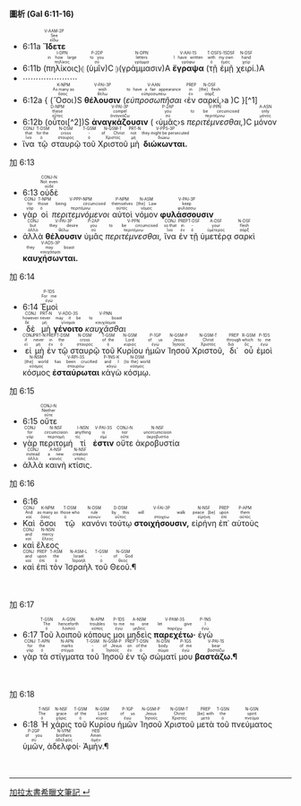 #### 圖析 (Gal 6:11-16)

- <rt>6:11a</rt> <RUBY><ruby><ruby><strong>Ἴδετε</strong><rt>εἴδω</rt></ruby><rt>See</rt></ruby><rt>V-AAM-2P</rt></RUBY> 
- <rt>6:11b</rt> (<RUBY><ruby><ruby>πηλίκοις<rt>πηλίκος</rt></ruby><rt>in how large</rt></ruby><rt>I-DPN</rt></RUBY>)⦇ (<RUBY><ruby><ruby>ὑμῖν<rt>σύ</rt></ruby><rt>to you</rt></ruby><rt>P-2DP</rt></RUBY>)C ⦈(<RUBY><ruby><ruby>γράμμασιν<rt>γράμμα</rt></ruby><rt>letters</rt></ruby><rt>N-DPN</rt></RUBY>)A <RUBY><ruby><ruby><strong>ἔγραψα</strong><rt>γράφω</rt></ruby><rt>I have written</rt></ruby><rt>V-AAI-1S</rt></RUBY> (<RUBY><ruby><ruby>τῇ<rt>ὁ</rt></ruby><rt>with</rt></ruby><rt>T-DSF</rt></RUBY> <RUBY><ruby><ruby>ἐμῇ<rt>ἐμός</rt></ruby><rt>my own</rt></ruby><rt>S-1SDSF</rt></RUBY> <RUBY><ruby><ruby>χειρί.<rt>χείρ</rt></ruby><rt>hand</rt></ruby><rt>N-DSF</rt></RUBY>)A
- ⋯⋯⋯⋯⋯⋯⋯
- <rt>6:12a</rt> { (<RUBY><ruby><ruby>Ὅσοι<rt>ὅσος</rt></ruby><rt>As many as</rt></ruby><rt>K-NPM</rt></RUBY>)S <RUBY><ruby><ruby><strong>θέλουσιν</strong><rt>θέλω</rt></ruby><rt>wish</rt></ruby><rt>V-PAI-3P</rt></RUBY> (<RUBY><ruby><ruby><em>εὐπροσωπῆσαι</em><rt>εὐπροσωπέω</rt></ruby><rt>to have a fair appearance</rt></ruby><rt>V-AAN</rt></RUBY> ‹<RUBY><ruby><ruby>ἐν<rt>ἐν</rt></ruby><rt>in</rt></ruby><rt>PREP</rt></RUBY> <RUBY><ruby><ruby>σαρκί,<rt>σάρξ</rt></ruby><rt>[the] flesh</rt></ruby><rt>N-DSF</rt></RUBY>›a )C }[^1]
- <rt>6:12b</rt> (<RUBY><ruby><ruby>οὗτοι<rt>οὗτος</rt></ruby><rt>these</rt></ruby><rt>D-NPM</rt></RUBY>[^2])S <RUBY><ruby><ruby><strong>ἀναγκάζουσιν</strong><rt>ἀναγκάζω</rt></ruby><rt>compel</rt></ruby><rt>V-PAI-3P</rt></RUBY> ( ‹<RUBY><ruby><ruby>ὑμᾶς<rt>σύ</rt></ruby><rt>you</rt></ruby><rt>P-2AP</rt></RUBY>›s <RUBY><ruby><ruby><em>περιτέμνεσθαι,</em><rt>περιτέμνω</rt></ruby><rt>to be circumcised</rt></ruby><rt>V-PPN</rt></RUBY>)C <RUBY><ruby><ruby>μόνον<rt>μόνος</rt></ruby><rt>only</rt></ruby><rt>A-ASN</rt></RUBY>
- <RUBY><ruby><ruby>ἵνα<rt>ἵνα</rt></ruby><rt>that</rt></ruby><rt>CONJ</rt></RUBY> <RUBY><ruby><ruby>τῷ<rt>ὁ</rt></ruby><rt>for the</rt></ruby><rt>T-DSM</rt></RUBY> <RUBY><ruby><ruby>σταυρῷ<rt>σταυρός</rt></ruby><rt>cross</rt></ruby><rt>N-DSM</rt></RUBY> <RUBY><ruby><ruby>τοῦ<rt>ὁ</rt></ruby><rt>-</rt></ruby><rt>T-GSM</rt></RUBY> <RUBY><ruby><ruby>Χριστοῦ<rt>Χριστός</rt></ruby><rt>of Christ</rt></ruby><rt>N-GSM-T</rt></RUBY> <RUBY><ruby><ruby>μὴ<rt>μή</rt></ruby><rt>not</rt></ruby><rt>PRT-N</rt></RUBY> <RUBY><ruby><ruby><strong>διώκωνται.</strong><rt>διώκω</rt></ruby><rt>they might be persecuted</rt></ruby><rt>V-PPS-3P</rt></RUBY>

加 6:13 
- <rt>6:13</rt> <RUBY><ruby><ruby>οὐδὲ<rt>οὐδέ</rt></ruby><rt>Not even</rt></ruby><rt>CONJ-N</rt></RUBY>
- <RUBY><ruby><ruby>γὰρ<rt>γάρ</rt></ruby><rt>for</rt></ruby><rt>CONJ</rt></RUBY> <RUBY><ruby><ruby>οἱ<rt>ὁ</rt></ruby><rt>those</rt></ruby><rt>T-NPM</rt></RUBY> <RUBY><ruby><ruby><em>περιτεμνόμενοι</em><rt>περιτέμνω</rt></ruby><rt>being circumcised</rt></ruby><rt>V-PPP-NPM</rt></RUBY> <RUBY><ruby><ruby>αὐτοὶ<rt>αὐτός</rt></ruby><rt>themselves</rt></ruby><rt>P-NPM</rt></RUBY> <RUBY><ruby><ruby>νόμον<rt>νόμος</rt></ruby><rt>[the] Law</rt></ruby><rt>N-ASM</rt></RUBY> <RUBY><ruby><ruby><strong>φυλάσσουσιν</strong><rt>φυλάσσω</rt></ruby><rt>keep</rt></ruby><rt>V-PAI-3P</rt></RUBY>
- <RUBY><ruby><ruby>ἀλλὰ<rt>ἀλλά</rt></ruby><rt>but</rt></ruby><rt>CONJ</rt></RUBY> <RUBY><ruby><ruby><strong>θέλουσιν</strong><rt>θέλω</rt></ruby><rt>they desire</rt></ruby><rt>V-PAI-3P</rt></RUBY> <RUBY><ruby><ruby>ὑμᾶς<rt>σύ</rt></ruby><rt>you</rt></ruby><rt>P-2AP</rt></RUBY> <RUBY><ruby><ruby><em>περιτέμνεσθαι,</em><rt>περιτέμνω</rt></ruby><rt>to be circumcised</rt></ruby><rt>V-PPN</rt></RUBY> <RUBY><ruby><ruby>ἵνα<rt>ἵνα</rt></ruby><rt>so that</rt></ruby><rt>CONJ</rt></RUBY> <RUBY><ruby><ruby>ἐν<rt>ἐν</rt></ruby><rt>in</rt></ruby><rt>PREP</rt></RUBY> <RUBY><ruby><ruby>τῇ<rt>ὁ</rt></ruby><rt>-</rt></ruby><rt>T-DSF</rt></RUBY> <RUBY><ruby><ruby>ὑμετέρᾳ<rt>ὑμέτερος</rt></ruby><rt>your</rt></ruby><rt>A-DSF</rt></RUBY> <RUBY><ruby><ruby>σαρκὶ<rt>σάρξ</rt></ruby><rt>flesh</rt></ruby><rt>N-DSF</rt></RUBY> <RUBY><ruby><ruby><strong>καυχήσωνται.</strong><rt>καυχάομαι</rt></ruby><rt>they may boast</rt></ruby><rt>V-ADS-3P</rt></RUBY>

加 6:14 
- <rt>6:14</rt> <RUBY><ruby><ruby>Ἐμοὶ<rt>ἐγώ</rt></ruby><rt>For me</rt></ruby><rt>P-1DS</rt></RUBY>
- <RUBY><ruby><ruby>δὲ<rt>δέ</rt></ruby><rt>however</rt></ruby><rt>CONJ</rt></RUBY> <RUBY><ruby><ruby>μὴ<rt>μή</rt></ruby><rt>never</rt></ruby><rt>PRT-N</rt></RUBY> <RUBY><ruby><ruby><strong>γένοιτο</strong><rt>γίνομαι</rt></ruby><rt>may it be</rt></ruby><rt>V-ADO-3S</rt></RUBY> <RUBY><ruby><ruby><em>καυχᾶσθαι</em><rt>καυχάομαι</rt></ruby><rt>to boast</rt></ruby><rt>V-PNN</rt></RUBY>
- <RUBY><ruby><ruby>εἰ<rt>εἰ</rt></ruby><rt>if</rt></ruby><rt>CONJ</rt></RUBY> <RUBY><ruby><ruby>μὴ<rt>μή</rt></ruby><rt>never</rt></ruby><rt>PRT-N</rt></RUBY> <RUBY><ruby><ruby>ἐν<rt>ἐν</rt></ruby><rt>in</rt></ruby><rt>PREP</rt></RUBY> <RUBY><ruby><ruby>τῷ<rt>ὁ</rt></ruby><rt>the</rt></ruby><rt>T-DSM</rt></RUBY> <RUBY><ruby><ruby>σταυρῷ<rt>σταυρός</rt></ruby><rt>cross</rt></ruby><rt>N-DSM</rt></RUBY> <RUBY><ruby><ruby>τοῦ<rt>ὁ</rt></ruby><rt>of the</rt></ruby><rt>T-GSM</rt></RUBY> <RUBY><ruby><ruby>Κυρίου<rt>κύριος</rt></ruby><rt>Lord</rt></ruby><rt>N-GSM</rt></RUBY> <RUBY><ruby><ruby>ἡμῶν<rt>ἐγώ</rt></ruby><rt>of us</rt></ruby><rt>P-1GP</rt></RUBY> <RUBY><ruby><ruby>Ἰησοῦ<rt>Ἰησοῦς</rt></ruby><rt>Jesus</rt></ruby><rt>N-GSM-P</rt></RUBY> <RUBY><ruby><ruby>Χριστοῦ,<rt>Χριστός</rt></ruby><rt>Christ</rt></ruby><rt>N-GSM-T</rt></RUBY> <RUBY><ruby><ruby>δι᾽<rt>διά</rt></ruby><rt>through</rt></ruby><rt>PREP</rt></RUBY> <RUBY><ruby><ruby>οὗ<rt>ὅς</rt></ruby><rt>which</rt></ruby><rt>R-GSM</rt></RUBY> <RUBY><ruby><ruby>ἐμοὶ<rt>ἐγώ</rt></ruby><rt>to me</rt></ruby><rt>P-1DS</rt></RUBY> <RUBY><ruby><ruby>κόσμος<rt>κόσμος</rt></ruby><rt>[the] world</rt></ruby><rt>N-NSM</rt></RUBY> <RUBY><ruby><ruby><strong>ἐσταύρωται</strong><rt>σταυρόω</rt></ruby><rt>has been crucified</rt></ruby><rt>V-RPI-3S</rt></RUBY> <RUBY><ruby><ruby>κἀγὼ<rt>κἀγώ</rt></ruby><rt>and I</rt></ruby><rt>P-1NS-K</rt></RUBY> <RUBY><ruby><ruby>κόσμῳ.<rt>κόσμος</rt></ruby><rt>[to the] world</rt></ruby><rt>N-DSM</rt></RUBY>

加 6:15 
- <rt>6:15</rt> <RUBY><ruby><ruby>οὔτε<rt>οὔτε</rt></ruby><rt>Neither</rt></ruby><rt>CONJ-N</rt></RUBY>
- <RUBY><ruby><ruby>γὰρ<rt>γάρ</rt></ruby><rt>for</rt></ruby><rt>CONJ</rt></RUBY> <RUBY><ruby><ruby>περιτομή<rt>περιτομή</rt></ruby><rt>circumcision</rt></ruby><rt>N-NSF</rt></RUBY> <RUBY><ruby><ruby>τί<rt>τίς</rt></ruby><rt>anything</rt></ruby><rt>I-NSN</rt></RUBY> <RUBY><ruby><ruby><strong>ἐστιν</strong><rt>εἰμί</rt></ruby><rt>is</rt></ruby><rt>V-PAI-3S</rt></RUBY> <RUBY><ruby><ruby>οὔτε<rt>οὔτε</rt></ruby><rt>nor</rt></ruby><rt>CONJ-N</rt></RUBY> <RUBY><ruby><ruby>ἀκροβυστία<rt>ἀκροβυστία</rt></ruby><rt>uncircumcision</rt></ruby><rt>N-NSF</rt></RUBY>
- <RUBY><ruby><ruby>ἀλλὰ<rt>ἀλλά</rt></ruby><rt>instead</rt></ruby><rt>CONJ</rt></RUBY> <RUBY><ruby><ruby>καινὴ<rt>καινός</rt></ruby><rt>a new</rt></ruby><rt>A-NSF</rt></RUBY> <RUBY><ruby><ruby>κτίσις.<rt>κτίσις</rt></ruby><rt>creation</rt></ruby><rt>N-NSF</rt></RUBY>

加 6:16 
- <rt>6:16</rt>
- <RUBY><ruby><ruby>Καὶ<rt>καί</rt></ruby><rt>And</rt></ruby><rt>CONJ</rt></RUBY> <RUBY><ruby><ruby>ὅσοι<rt>ὅσος</rt></ruby><rt>as many as</rt></ruby><rt>K-NPM</rt></RUBY> <RUBY><ruby><ruby>τῷ<rt>ὁ</rt></ruby><rt>those who</rt></ruby><rt>T-DSM</rt></RUBY> <RUBY><ruby><ruby>κανόνι<rt>κανών</rt></ruby><rt>rule</rt></ruby><rt>N-DSM</rt></RUBY> <RUBY><ruby><ruby>τούτῳ<rt>οὗτος</rt></ruby><rt>by this</rt></ruby><rt>D-DSM</rt></RUBY> <RUBY><ruby><ruby><strong>στοιχήσουσιν,</strong><rt>στοιχέω</rt></ruby><rt>will walk</rt></ruby><rt>V-FAI-3P</rt></RUBY> <RUBY><ruby><ruby>εἰρήνη<rt>εἰρήνη</rt></ruby><rt>peace [be]</rt></ruby><rt>N-NSF</rt></RUBY> <RUBY><ruby><ruby>ἐπ᾽<rt>ἐπί</rt></ruby><rt>upon</rt></ruby><rt>PREP</rt></RUBY> <RUBY><ruby><ruby>αὐτοὺς<rt>αὐτός</rt></ruby><rt>them</rt></ruby><rt>P-APM</rt></RUBY>
- <RUBY><ruby><ruby>καὶ<rt>καί</rt></ruby><rt>and</rt></ruby><rt>CONJ</rt></RUBY> <RUBY><ruby><ruby>ἔλεος<rt>ἔλεος</rt></ruby><rt>mercy</rt></ruby><rt>N-NSN</rt></RUBY>
- <RUBY><ruby><ruby>καὶ<rt>καί</rt></ruby><rt>and</rt></ruby><rt>CONJ</rt></RUBY> <RUBY><ruby><ruby>ἐπὶ<rt>ἐπί</rt></ruby><rt>upon</rt></ruby><rt>PREP</rt></RUBY> <RUBY><ruby><ruby>τὸν<rt>ὁ</rt></ruby><rt>the</rt></ruby><rt>T-ASM</rt></RUBY> <RUBY><ruby><ruby>Ἰσραὴλ<rt>Ἰσραήλ</rt></ruby><rt>Israel</rt></ruby><rt>N-ASM-L</rt></RUBY> <RUBY><ruby><ruby>τοῦ<rt>ὁ</rt></ruby><rt>-</rt></ruby><rt>T-GSM</rt></RUBY> <RUBY><ruby><ruby>Θεοῦ.¶<rt>θεός</rt></ruby><rt>of God</rt></ruby><rt>N-GSM</rt></RUBY></br></br></br>

加 6:17 
- <rt>6:17</rt> <RUBY><ruby><ruby>Τοῦ<rt>ὁ</rt></ruby><rt>The</rt></ruby><rt>T-GSN</rt></RUBY> <RUBY><ruby><ruby>λοιποῦ<rt>λοιποῦ</rt></ruby><rt>henceforth</rt></ruby><rt>A-GSN</rt></RUBY> <RUBY><ruby><ruby>κόπους<rt>κόπος</rt></ruby><rt>troubles</rt></ruby><rt>N-APM</rt></RUBY> <RUBY><ruby><ruby>μοι<rt>ἐγώ</rt></ruby><rt>to me</rt></ruby><rt>P-1DS</rt></RUBY> <RUBY><ruby><ruby>μηδεὶς<rt>μηδείς</rt></ruby><rt>no one</rt></ruby><rt>A-NSM</rt></RUBY> <RUBY><ruby><ruby><strong>παρεχέτω·</strong><rt>παρέχω</rt></ruby><rt>let give</rt></ruby><rt>V-PAM-3S</rt></RUBY> <RUBY><ruby><ruby>ἐγὼ<rt>ἐγώ</rt></ruby><rt>I</rt></ruby><rt>P-1NS</rt></RUBY>
- <RUBY><ruby><ruby>γὰρ<rt>γάρ</rt></ruby><rt>for</rt></ruby><rt>CONJ</rt></RUBY> <RUBY><ruby><ruby>τὰ<rt>ὁ</rt></ruby><rt>the</rt></ruby><rt>T-APN</rt></RUBY> <RUBY><ruby><ruby>στίγματα<rt>στίγμα</rt></ruby><rt>marks</rt></ruby><rt>N-APN</rt></RUBY> <RUBY><ruby><ruby>τοῦ<rt>ὁ</rt></ruby><rt>-</rt></ruby><rt>T-GSM</rt></RUBY> <RUBY><ruby><ruby>Ἰησοῦ<rt>Ἰησοῦς</rt></ruby><rt>of Jesus</rt></ruby><rt>N-GSM-P</rt></RUBY> <RUBY><ruby><ruby>ἐν<rt>ἐν</rt></ruby><rt>on</rt></ruby><rt>PREP</rt></RUBY> <RUBY><ruby><ruby>τῷ<rt>ὁ</rt></ruby><rt>of the</rt></ruby><rt>T-DSN</rt></RUBY> <RUBY><ruby><ruby>σώματί<rt>σῶμα</rt></ruby><rt>body</rt></ruby><rt>N-DSN</rt></RUBY> <RUBY><ruby><ruby>μου<rt>ἐγώ</rt></ruby><rt>of me</rt></ruby><rt>P-1GS</rt></RUBY> <RUBY><ruby><ruby><strong>βαστάζω.¶</strong><rt>βαστάζω</rt></ruby><rt>bear</rt></ruby><rt>V-PAI-1S</rt></RUBY></br></br></br>

加 6:18 
- <rt>6:18</rt> <RUBY><ruby><ruby>Ἡ<rt>ὁ</rt></ruby><rt>The</rt></ruby><rt>T-NSF</rt></RUBY> <RUBY><ruby><ruby>χάρις<rt>χάρις</rt></ruby><rt>grace</rt></ruby><rt>N-NSF</rt></RUBY> <RUBY><ruby><ruby>τοῦ<rt>ὁ</rt></ruby><rt>of the</rt></ruby><rt>T-GSM</rt></RUBY> <RUBY><ruby><ruby>Κυρίου<rt>κύριος</rt></ruby><rt>Lord</rt></ruby><rt>N-GSM</rt></RUBY> <RUBY><ruby><ruby>ἡμῶν<rt>ἐγώ</rt></ruby><rt>of us</rt></ruby><rt>P-1GP</rt></RUBY> <RUBY><ruby><ruby>Ἰησοῦ<rt>Ἰησοῦς</rt></ruby><rt>Jesus</rt></ruby><rt>N-GSM-P</rt></RUBY> <RUBY><ruby><ruby>Χριστοῦ<rt>Χριστός</rt></ruby><rt>Christ</rt></ruby><rt>N-GSM-T</rt></RUBY> <RUBY><ruby><ruby>μετὰ<rt>μετά</rt></ruby><rt>[be] with</rt></ruby><rt>PREP</rt></RUBY> <RUBY><ruby><ruby>τοῦ<rt>ὁ</rt></ruby><rt>the</rt></ruby><rt>T-GSN</rt></RUBY> <RUBY><ruby><ruby>πνεύματος<rt>πνεῦμα</rt></ruby><rt>spirit</rt></ruby><rt>N-GSN</rt></RUBY> <RUBY><ruby><ruby>ὑμῶν,<rt>σύ</rt></ruby><rt>of you</rt></ruby><rt>P-2GP</rt></RUBY> <RUBY><ruby><ruby>ἀδελφοί·<rt>ἀδελφός</rt></ruby><rt>brothers</rt></ruby><rt>N-VPM</rt></RUBY> <RUBY><ruby><ruby>Ἀμήν.¶<rt>ἀμήν</rt></ruby><rt>Amen</rt></ruby><rt>HEB</rt></RUBY></br></br></br>








---
[加拉太書希臘文筆記 ↵](Galatians-Notes.md)